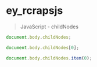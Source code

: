 # ey_rcrapsjs
> JavaScript - childNodes
```javascript
document.body.childNodes;
```
```javascript
document.body.childNodes[0];
```
```javascript
document.body.childNodes.item(0);
```

